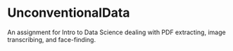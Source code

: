 # UnconventionalData

An assignment for Intro to Data Science dealing with PDF extracting, image transcribing, and face-finding.
